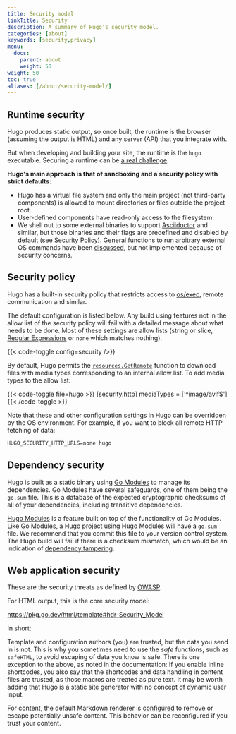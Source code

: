 ```yaml
---
title: Security model
linkTitle: Security 
description: A summary of Hugo's security model.
categories: [about]
keywords: [security,privacy]
menu:
  docs:
    parent: about
    weight: 50
weight: 50
toc: true
aliases: [/about/security-model/]
---
```


## Runtime security

Hugo produces static output, so once built, the runtime is the browser (assuming the output is HTML) and any server (API) that you integrate with.

But when developing and building your site, the runtime is the `hugo` executable. Securing a runtime can be [a real challenge](https://blog.logrocket.com/how-to-protect-your-node-js-applications-from-malicious-dependencies-5f2e60ea08f9/).

**Hugo's main approach is that of sandboxing and a security policy with strict defaults:**

* Hugo has a virtual file system and only the main project (not third-party components) is allowed to mount directories or files outside the project root.
* User-defined components have read-only access to the filesystem.
* We shell out to some external binaries to support [Asciidoctor](/content-management/formats/#formats) and similar, but those binaries and their flags are predefined and disabled by default (see [Security Policy](#security-policy)). General functions to run arbitrary external OS commands have been [discussed](https://github.com/gohugoio/hugo/issues/796), but not implemented because of security concerns.

## Security policy

Hugo has a built-in security policy that restricts access to [os/exec](https://pkg.go.dev/os/exec), remote communication and similar.

The default configuration is listed below. Any build using features not in the allow list of the security policy will fail with a detailed message about what needs to be done. Most of these settings are allow lists (string or slice, [Regular Expressions](https://pkg.go.dev/regexp) or `none` which matches nothing).

{{< code-toggle config=security />}}

By default, Hugo permits the [`resources.GetRemote`] function to download files with media types corresponding to an internal allow list. To add media types to the allow list:

[`resources.GetRemote`]: /functions/resources/getremote

{{< code-toggle file=hugo >}}
[security.http]
mediaTypes = ['^image/avif$']
{{< /code-toggle >}}

Note that these and other configuration settings in Hugo can be overridden by the OS environment. For example, if you want to block all remote HTTP fetching of data:

```txt
HUGO_SECURITY_HTTP_URLS=none hugo
```

## Dependency security

Hugo is built as a static binary using [Go Modules](https://github.com/golang/go/wiki/Modules) to manage its dependencies. Go Modules have several safeguards, one of them being the `go.sum` file. This is a database of the expected cryptographic checksums of all of your dependencies, including transitive dependencies.

[Hugo Modules](/hugo-modules/) is a feature built on top of the functionality of Go Modules. Like Go Modules, a Hugo project using Hugo Modules will have a `go.sum` file. We recommend that you commit this file to your version control system. The Hugo build will fail if there is a checksum mismatch, which would be an indication of [dependency tampering](https://julienrenaux.fr/2019/12/20/github-actions-security-risk/).

## Web application security

These are the security threats as defined by [OWASP](https://en.wikipedia.org/wiki/OWASP).

For HTML output, this is the core security model:

<https://pkg.go.dev/html/template#hdr-Security_Model>

In short:

Template and configuration authors (you) are trusted, but the data you send in is not.
This is why you sometimes need to use the _safe_ functions, such as `safeHTML`, to avoid escaping of data you know is safe.
There is one exception to the above, as noted in the documentation: If you enable inline shortcodes, you also say that the shortcodes and data handling in content files are trusted, as those macros are treated as pure text.
It may be worth adding that Hugo is a static site generator with no concept of dynamic user input.

For content, the default Markdown renderer is [configured](/getting-started/configuration-markup) to remove or escape potentially unsafe content. This behavior can be reconfigured if you trust your content.
